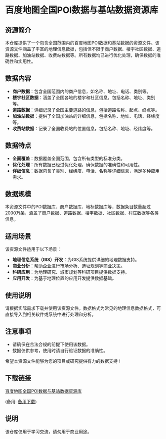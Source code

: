 # 百度地图全国POI数据与基站数据资源库

## 资源简介

本仓库提供了一个包含全国范围内的百度地图POI数据和基站数据的资源文件。该资源文件涵盖了丰富的地理信息数据，包括但不限于商户数据、楼宇社区数据、道路数据、加油站数据、收费站数据等。所有数据均已进行优化处理，确保数据的准确性和实用性。

## 数据内容

- **商户数据**：包含全国范围内的商户信息，如名称、地址、电话、类别等。
- **楼宇社区数据**：涵盖了全国各地的楼宇和社区信息，包括名称、地址、类别等。
- **道路数据**：详细记录了全国主要道路的信息，包括道路名称、起点、终点等。
- **加油站数据**：提供了全国加油站的详细信息，包括名称、地址、电话、经纬度等。
- **收费站数据**：记录了全国收费站的位置信息，包括名称、地址、经纬度等。

## 数据特点

- **全面覆盖**：数据覆盖全国范围，包含所有类型的标准分类。
- **优化处理**：所有数据已经过优化处理，确保数据的准确性和可用性。
- **详细信息**：数据包含了类别、经纬度、电话、名称等详细信息，满足多种应用需求。

## 数据规模

本资源文件中的POI数据库、商户数据库、地标数据库等，数据条目数量超过2000万条，涵盖了商户数据、道路数据、楼宇数据、社区数据、村庄数据等各类信息。

## 适用场景

该资源文件适用于以下场景：

- **地理信息系统（GIS）开发**：为GIS系统提供详细的地理数据支持。
- **商业分析**：帮助企业进行市场分析、选址规划等商业决策。
- **科研应用**：为地理研究、城市规划等科研项目提供数据支持。
- **应用开发**：为基于地理位置的应用开发提供数据基础。

## 使用说明

请根据实际需求下载并使用该资源文件。数据格式为常见的地理信息数据格式，可直接导入到相关软件或系统中进行处理和分析。

## 注意事项

- 请确保在合法合规的前提下使用该数据。
- 数据仅供参考，使用时请自行验证数据的准确性。

希望本资源文件能够为您的项目或研究提供有力的数据支持！

## 下载链接
[百度地图全国POI数据与基站数据资源库](https://pan.quark.cn/s/cb2246e71521) 

(备用: [备用下载](https://pan.baidu.com/s/1YGV-rsFzzNURlz7RxCz_5A?pwd=1234))

## 说明

该仓库仅用于学习交流，请勿用于商业用途。
